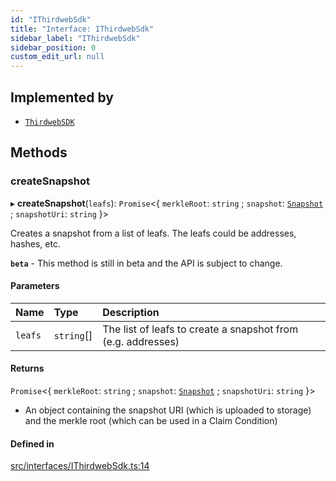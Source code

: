```yaml
---
id: "IThirdwebSdk"
title: "Interface: IThirdwebSdk"
sidebar_label: "IThirdwebSdk"
sidebar_position: 0
custom_edit_url: null
---
```


## Implemented by

- [`ThirdwebSDK`](../classes/ThirdwebSDK)

## Methods

### createSnapshot

▸ **createSnapshot**(`leafs`): `Promise`<{ `merkleRoot`: `string` ; `snapshot`: [`Snapshot`](../classes/Snapshot) ; `snapshotUri`: `string` }\>

Creates a snapshot from a list of leafs. The leafs could be addresses,
hashes, etc.

**`beta`** - This method is still in beta and the API is subject to change.

#### Parameters

| Name    | Type       | Description                                                  |
| :------ | :--------- | :----------------------------------------------------------- |
| `leafs` | `string`[] | The list of leafs to create a snapshot from (e.g. addresses) |

#### Returns

`Promise`<{ `merkleRoot`: `string` ; `snapshot`: [`Snapshot`](../classes/Snapshot) ; `snapshotUri`: `string` }\>

- An object containing the snapshot URI (which is uploaded to storage) and the merkle root (which can be used in a Claim Condition)

#### Defined in

[src/interfaces/IThirdwebSdk.ts:14](https://github.com/PrasoonPratham/nftlabs-sdk-ts/blob/3077f6d/src/interfaces/IThirdwebSdk.ts#L14)

